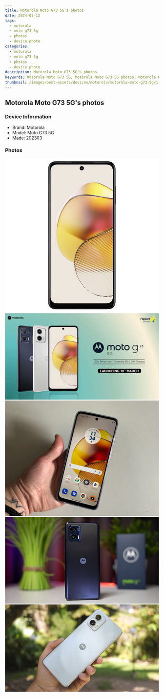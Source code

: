 ```yaml
---
title: Motorola Moto G73 5G's photos
date: 2024-03-12
tags: 
  - motorola
  - moto g73 5g
  - photos
  - device photo
categories: 
  - motorola
  - moto g73 5g
  - photos
  - device photo
description: Motorola Moto G73 5G's photos
keywords: Motorola Moto G73 5G, Motorola Moto G73 5G photos, Motorola Moto G73 5G device photo
thumbnail: /images/best-assets/devices/motorola/motorola-moto-g73-5g/1.jpg
---
```


## Motorola Moto G73 5G's photos

### Device Information

- Brand: Motorola
- Model: Moto G73 5G
- Made: 202303

### Photos

![/images/best-assets/devices/motorola/motorola-moto-g73-5g/1.jpg](/images/best-assets/devices/motorola/motorola-moto-g73-5g/1.jpg)
![/images/best-assets/devices/motorola/motorola-moto-g73-5g/2.jpg](/images/best-assets/devices/motorola/motorola-moto-g73-5g/2.jpg)
![/images/best-assets/devices/motorola/motorola-moto-g73-5g/3.jpg](/images/best-assets/devices/motorola/motorola-moto-g73-5g/3.jpg)
![/images/best-assets/devices/motorola/motorola-moto-g73-5g/4.jpg](/images/best-assets/devices/motorola/motorola-moto-g73-5g/4.jpg)
![/images/best-assets/devices/motorola/motorola-moto-g73-5g/5.jpg](/images/best-assets/devices/motorola/motorola-moto-g73-5g/5.jpg)
